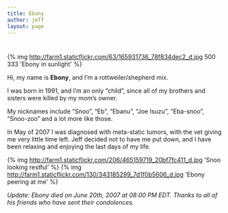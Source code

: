 ```yaml
---
title: Ebony
author: jeff
layout: page
---
```

# 

{% img http://farm1.staticflickr.com/63/165931736_78f834dec2_d.jpg 500 333 'Ebony in sunlight' %}

Hi, my name is **Ebony**, and I’m a rottweiler/shepherd mix.


I was born in 1991, and I’m an only “child”, since all of my brothers and sisters were killed by my mom’s owner.

My nicknames include “Snoo”, “Eb”, “Ebanu”, “Joe Isuzu”, “Eba-snoo”, “Snoo-zoo” and a lot more like those.

In May of 2007 I was diagnosed with meta-static tumors, with the vet giving me very little time left. Jeff decided not to have me put down, and I have been relaxing and enjoying the last days of my life.

{% img http://farm1.staticflickr.com/206/465159719_20bf7fc411_d.jpg 'Snoo looking restful' %}
{% img http://farm1.staticflickr.com/130/343185299_7d1f0b5606_d.jpg 'Ebony peering at me' %}

*Update: Ebony died on June 20th, 2007 at 08:00 PM EDT. Thanks to all of his friends who have sent their condolences.*
